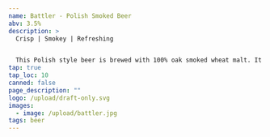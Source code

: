 ```yaml
---
name: Battler - Polish Smoked Beer
abv: 3.5%
description: >
  Crisp | Smokey | Refreshing 


  This Polish style beer is brewed with 100% oak smoked wheat malt. It is then split and fermented with our ale yeast and lager yeast. The two batches are then blended back together and lagered for an extended period of time. The result is a light, refreshing, smoked beer.
tap: true
tap_loc: 10
canned: false
page_description: ""
logo: /upload/draft-only.svg
images:
  - image: /upload/battler.jpg
tags: beer
---
```

